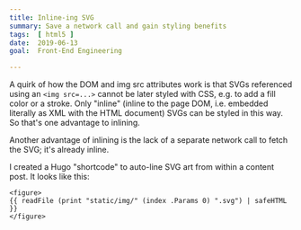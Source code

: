 ```yaml
---
title: Inline-ing SVG
summary: Save a network call and gain styling benefits
tags:  [ html5 ]
date:  2019-06-13
goal:  Front-End Engineering

---
```


A quirk of how the DOM and img src attributes work is that SVGs
referenced using an `<img src=...>` cannot be later styled with CSS,
e.g. to add a fill color or a stroke. Only "inline" (inline to the page
DOM, i.e. embedded literally as XML with the HTML document) SVGs can be
styled in this way. So that's one advantage to inlining.

Another advantage of inlining is the lack of a separate network call to
fetch the SVG; it's already inline.

I created a Hugo "shortcode" to auto-line SVG art from within a content
post. It looks like this:

```hugo
<figure>
{{ readFile (print "static/img/" (index .Params 0) ".svg") | safeHTML }}
</figure>
```

